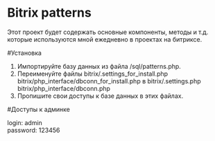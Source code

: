 # Bitrix patterns
Этот проект будет содержать основные компоненты, методы и т.д. которые используются мной ежедневно в проектах на битриксе.


#Установка

1. Импортируйте базу данных из файла /sql/patterns.php.
2. Переименуйте файлы 
    bitrix/.settings_for_install.php
    bitrix/php_interface/dbconn_for_install.php
    в
    bitrix/.settings.php
    bitrix/php_interface/dbconn.php
3. Пропишите свои доступы к базе данных в этих файлах.

#Доступы к админке

login: admin<br>
password: 123456
